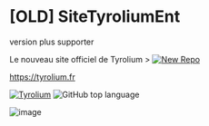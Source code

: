 # [OLD] SiteTyroliumEnt
version plus supporter

Le nouveau site officiel de Tyrolium > [![New Repo](https://img.shields.io/badge/NewRepo-TyroliumSite-3960ef?style=flat)](https://github.com/TheMaxium69/Tyrolium-Site-New)

https://tyrolium.fr

[![Tyrolium](https://img.shields.io/badge/Copyright-Tyrolium-3960ef?style=flat)](https://tyrolium.fr)
![GitHub top language](https://img.shields.io/github/languages/top/TheMaxium69/Tyrolium-Site)

![image](https://user-images.githubusercontent.com/63310746/131637439-21edd65c-660c-4d31-8ca0-20cfd5bf5f30.png)

